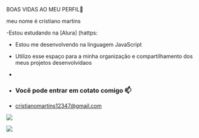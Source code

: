 BOAS VIDAS AO MEU PERFIL🤠

meu nome é cristiano martins 

-Estou estudando na [Alura] (hattps:
- Estou me desenvolvendo na linguagem JavaScript
- Utilizo esse espaço para a minha organização e compartilhamento dos meus projetos desenvolvidaos
- 
- ### Você pode entrar em cotato comigo 📫

- cristianomartins12347@gmail.com

![](https://media1.tenor.com/m/ZPVzdMAiyS8AAAAd/thomas-shelby.gif)

![](https://media1.tenor.com/m/Fw7uYQNJftcAAAAd/crgif7-cristiano.gif)
